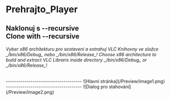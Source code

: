 # Prehrajto_Player
**Naklonuj s --recursive**  
**Clone with --recursive**&nbsp;
-------------------------------------
<h6>
Vyber x86 architekturu pro sestavení a extrahuj VLC Knihovny ve složce   
_/bin/x86/Debug_ nebo _/bin/x86/Release_!  
Choose x86 architecture to build and extract VLC Libraris inside directory   
_/bin/x86/Debug_ or _/bin/x86/Release_!&nbsp;
</h6>
-------------------------------------
![Hlavní stránka](/Preview/image1.png)&nbsp;
-------------------------------------
![Dialog pro stahování](/Preview/image2.png)
